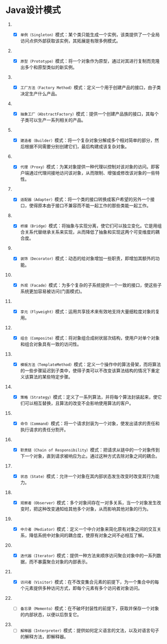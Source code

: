 # Java设计模式

1. * [X] `单例（Singleton）`模式：某个类只能生成一个实例，该类提供了一个全局访问点供外部获取该实例，其拓展是有限多例模式。


2. * [X] `原型（Prototype）`模式：将一个对象作为原型，通过对其进行复制而克隆出多个和原型类似的新实例。


3. * [X] `工厂方法（Factory Method）`模式：定义一个用于创建产品的接口，由子类决定生产什么产品。


4. * [X] `抽象工厂（AbstractFactory）`模式：提供一个创建产品族的接口，其每个子类可以生产一系列相关的产品。


5. * [X] `建造者（Builder）`模式：将一个复杂对象分解成多个相对简单的部分，然后根据不同需要分别创建它们，最后构建成该复杂对象。


6. * [X] `代理（Proxy）`模式：为某对象提供一种代理以控制对该对象的访问。即客户端通过代理间接地访问该对象，从而限制、增强或修改该对象的一些特性。


7. * [X] `适配器（Adapter）`模式：将一个类的接口转换成客户希望的另外一个接口，使得原本由于接口不兼容而不能一起工作的那些类能一起工作。


8. * [X] `桥接（Bridge）`模式：将抽象与实现分离，使它们可以独立变化。它是用组合关系代替继承关系来实现，从而降低了抽象和实现这两个可变维度的耦合度。


9. * [X] `装饰（Decorator）`模式：动态的给对象增加一些职责，即增加其额外的功能。


10. * [X] `外观（Facade）`模式：为多个复杂的子系统提供一个一致的接口，使这些子系统更加容易被访问(门面模式)。


11. * [X] `享元（Flyweight）`模式：运用共享技术来有效地支持大量细粒度对象的复用。


12. * [X] `组合（Composite）`模式：将对象组合成树状层次结构，使用户对单个对象和组合对象具有一致的访问性。


13. * [X] `模板方法（TemplateMethod）`模式：定义一个操作中的算法骨架，而将算法的一些步骤延迟到子类中，使得子类可以不改变该算法结构的情况下重定义该算法的某些特定步骤。


14. * [X] `策略（Strategy）`模式：定义了一系列算法，并将每个算法封装起来，使它们可以相互替换，且算法的改变不会影响使用算法的客户。


15. * [X] `命令（Command）`模式：将一个请求封装为一个对象，使发出请求的责任和执行请求的责任分割开。


16. * [X] `职责链（Chain of Responsibility）`模式：把请求从链中的一个对象传到下一个对象，直到请求被响应为止。通过这种方式去除对象之间的耦合。


17. * [X] `状态（State）`模式：允许一个对象在其内部状态发生改变时改变其行为能力。


18. * [X] `观察者（Observer）`模式：多个对象间存在一对多关系，当一个对象发生改变时，把这种改变通知给其他多个对象，从而影响其他对象的行为。


19. * [X] `中介者（Mediator）`模式：定义一个中介对象来简化原有对象之间的交互关系，降低系统中对象间的耦合度，使原有对象之间不必相互了解。


20. * [X] `迭代器（Iterator）`模式：提供一种方法来顺序访问聚合对象中的一系列数据，而不暴露聚合对象的内部表示。


21. * [X] `访问者（Visitor）`模式：在不改变集合元素的前提下，为一个集合中的每个元素提供多种访问方式，即每个元素有多个访问者对象访问。


22. * [ ] `备忘录（Memento）`模式：在不破坏封装性的前提下，获取并保存一个对象的内部状态，以便以后恢复它。


23. * [ ] `解释器（Interpreter）`模式：提供如何定义语言的文法，以及对语言句子的解释方法，即解释器。